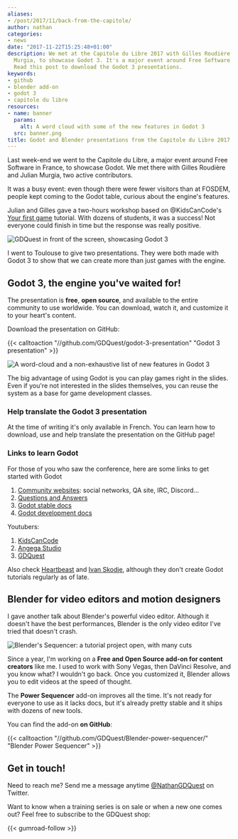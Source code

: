 ```yaml
---
aliases:
- /post/2017/11/back-from-the-capitole/
author: nathan
categories:
- news
date: "2017-11-22T15:25:48+01:00"
description: We met at the Capitole du Libre 2017 with Gilles Roudière and Julian
  Murgia, to showcase Godot 3. It's a major event around Free Software in France.
  Read this post to download the Godot 3 presentations.
keywords:
- github
- blender add-on
- godot 3
- capitole du libre
resources:
- name: banner
  params:
    alt: A word cloud with some of the new features in Godot 3
  src: banner.png
title: Godot and Blender presentations from the Capitole du Libre 2017
---
```



Last week-end we went to the Capitole du Libre, a major event around Free Software in France, to showcase Godot. We met there with Gilles Roudière and Julian Murgia, two active contributors.

It was a busy event: even though there were fewer visitors than at FOSDEM, people kept coming to the Godot table, curious about the engine's features.

Julian and Gilles gave a two-hours workshop based on @KidsCanCode's [Your first game](//docs.godotengine.org/en/latest/learning/step_by_step/your_first_game.html) tutorial. With dozens of students, it was a success! Not everyone could finish in time but the response was really positive.

![GDQuest in front of the screen, showcasing Godot 3](conference-e-artsup.jpg)

I went to Toulouse to give two presentations. They were both made with Godot 3 to show that we can create more than just games with the engine.

## Godot 3, the engine you've waited for!

The presentation is **free**, **open source**, and available to the entire community to use worldwide. You can download, watch it, and customize it to your heart's content.

Download the presentation on GitHub:

{{< calltoaction "//github.com/GDQuest/godot-3-presentation" "Godot 3 presentation" >}}

![A word-cloud and a non-exhaustive list of new features in Godot 3](new-in-godot-3.png)

The big advantage of using Godot is you can play games right in the slides. Even if you're not interested in the slides themselves, you can reuse the system as a base for game development classes.

### Help translate the Godot 3 presentation

At the time of writing it's only available in French. You can learn how to download, use and help translate the presentation on the GitHub page!

### Links to learn Godot

For those of you who saw the conference, here are some links to get started with Godot

1. [Community websites](//godotengine.org/community): social networks, QA site, IRC, Discord...
1. [Questions and Answers](//godotengine.org/qa/)
1. [Godot stable docs](docs.godotengine.org/en/stable/)
1. [Godot development docs](docs.godotengine.org/en/latest/)

Youtubers:

1. [KidsCanCode](//youtube.com/channel/UCNaPQ5uLX5iIEHUCLmfAgKg)
1. [Angega Studio](//youtube.com/channel/UChv-gaPlKNROf6iMDhxIpUA)
1. [GDQuest](//youtube.com/c/gdquest)

Also check [Heartbeast](//youtube.com/c/heartbeast) and [Ivan Skodje](//youtube.com/channel/UCBHuFCVtZ9vVPkL2VxVHU8A), although they don't create Godot tutorials regularly as of late.


## Blender for video editors and motion designers

I gave another talk about Blender's powerful video editor. Although it doesn't have the best performances, Blender is the only video editor I've tried that doesn't crash.

![Blender's Sequencer: a tutorial project open, with many cuts](blender-as-video-editing-tool.png)

Since a year, I'm working on a **Free and Open Source add-on for content creators** like me. I used to work with Sony Vegas, then DaVinci Resolve, and you know what? I wouldn't go back. Once you customized it, Blender allows you to edit videos at the speed of thought.

The **Power Sequencer** add-on improves all the time. It's not ready for everyone to use as it lacks docs, but it's already pretty stable and it ships with dozens of new tools.

You can find the add-on **on GitHub**:

{{< calltoaction "//github.com/GDQuest/Blender-power-sequencer/" "Blender Power Sequencer" >}}

## Get in touch!

Need to reach me? Send me a message anytime [@NathanGDQuest](//twitter.com/NathanGDQuest) on Twitter.

Want to know when a training series is on sale or when a new one comes out? Feel free to subscribe to the GDQuest shop:

{{< gumroad-follow >}}
